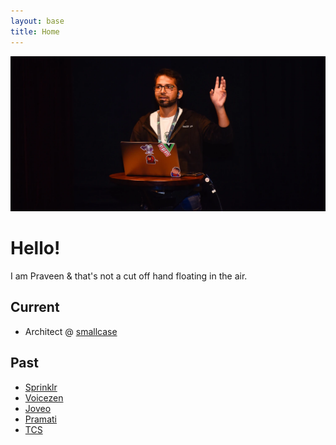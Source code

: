 ```yaml
---
layout: base
title: Home
---
```


<picture class="hero-banner">
  <source srcSet="home-banner.avif" type="image/avif"/>
  <source srcSet="home-banner.webp" type="image/webp"/>
  <img decoding="async" loading="lazy" src="home-banner.webp" alt="Praveen at VueDay, 2019"/>
</picture>

# Hello!

I am Praveen & that's not a cut off hand floating in the air.

## Current

- Architect @ [smallcase](https://smallcase.com)

## Past

- [Sprinklr](https://sprinklr.com)
- [Voicezen](https://voicezen.ai)
- [Joveo](https://joveo.com)
- [Pramati](https://pramati.com)
- [TCS](https://tcs.com)
